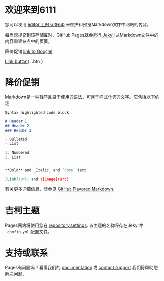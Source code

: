 # 欢迎来到6111


您可以使用 [editor 上的 GitHub](https://github.com/wk6111/6111/edit/master/index.md) 来维护和预览Markdown文件中网站的内容。

每当您提交到该存储库时，GitHub Pages就会运行 [Jekyll](https://jekyllrb.com/) 从Markdown文件中的内容重建站点中的页面。

降价促销 [link to Google!](https://google.com)

<div class="code-example" markdown="1">

[Link button](https://www.zcool.com.cn/){: .btn }

</div>


# 降价促销

Markdown是一种轻巧且易于使用的语法，可用于样式化您的文字。它包括以下约定

```markdown
Syntax highlighted code block

# Header 1
## Header 2
### Header 3

- Bulleted
- List

1. Numbered
2. List


**Bold** and _Italic_ and `Code` text

[Link](url) and ![Image](src)
```

有关更多详细信息，请参见 [GitHub Flavored Markdown](https://guides.github.com/features/mastering-markdown/).

# 吉柯主题

Pages网站将使用您在 [repository settings](https://github.com/wk6111/6111/settings). 该主题的名称保存在Jekyll中 `_config.yml` 配置文件。

# 支持或联系

Pages有问题吗？看看我们的 [documentation](https://help.github.com/categories/github-pages-basics/) 或 [contact support](https://github.com/contact) 我们将帮助您解决问题。
